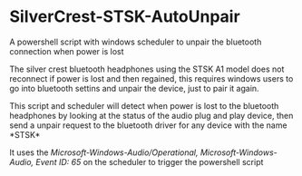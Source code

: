 # SilverCrest-STSK-AutoUnpair
A powershell script with windows scheduler to unpair the bluetooth connection when power is lost


The silver crest bluetooth headphones using the STSK A1 model does not reconnect if power is lost and then regained, this requires windows users to go into bluetooth settins and unpair the device, just to pair it again.

This script and scheduler will detect when power is lost to the bluetooth headphones by looking at the status of the audio plug and play device, then send a unpair request to the bluetooth driver for any device with the name \*STSK*

It uses the *Microsoft-Windows-Audio/Operational, Microsoft-Windows-Audio, Event ID: 65* on the scheduler to trigger the powershell script
